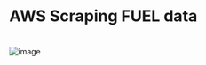 # AWS Scraping FUEL data <h1> 

![image](https://user-images.githubusercontent.com/60892908/132874696-7661e6c9-394a-4720-a2b6-9b77bc634568.png)

